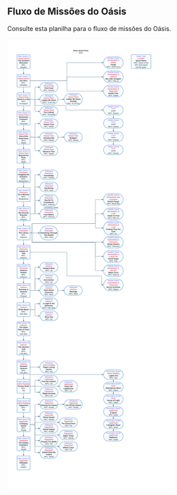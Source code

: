 ## Fluxo de Missões do Oásis

Consulte esta planilha para o fluxo de missões do Oásis.

<img src="../../../img/wiki/oasis_info.png"> 
